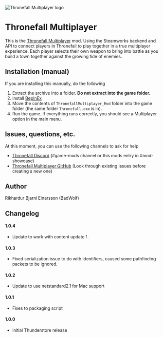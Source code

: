 ![Thronefall Multiplayer logo](https://github.com/MunWolf/thronefall_multiplayer/blob/main/PackageAssets/icon.png?raw=true)

# Thronefall Multiplayer

This is the [Thronefall Multiplayer](https://github.com/MunWolf/thronefall_multiplayer) mod.
Using the Steamworks backend and API to connect players in Thronefall to play together in a true multiplayer experience.
Each player selects their own weapon to bring into battle as you build a town together against the growing tide of enemies.

## Installation (manual)

If you are installing this manually, do the following

1. Extract the archive into a folder. **Do not extract into the game folder.**
2. Install [BepInEx](https://thunderstore.io/c/thronefall/p/BepInEx/BepInExPack_Thronefall/)
3. Move the contents of `ThronefallMultiplayer_Mod` folder into the game folder (the same folder `Thronefall.exe` is in).
4. Run the game. If everything runs correctly, you should see a Multiplayer option in the main menu.

## Issues, questions, etc.

At this moment, you can use the following channels to ask for help

* [Thronefall Discord](https://discord.gg/gVYctptyg8) (#game-mods channel or this mods entry in #mod-showcase)
* [Thronefall Multiplayer GitHub](https://github.com/MunWolf/thronefall_multiplayer/issues) (Look through existing issues before creating a new one)

## Author

Rikhardur Bjarni Einarsson (BadWolf)

## Changelog

#### 1.0.4
* Update to work with content update 1.

#### 1.0.3
* Fixed serialization issue to do with identifiers, caused some pathfinding packets to be ignored.

#### 1.0.2
* Update to use netstandard2.1 for Mac support

#### 1.0.1
* Fixes to packaging script

#### 1.0.0
* Initial Thunderstore release
